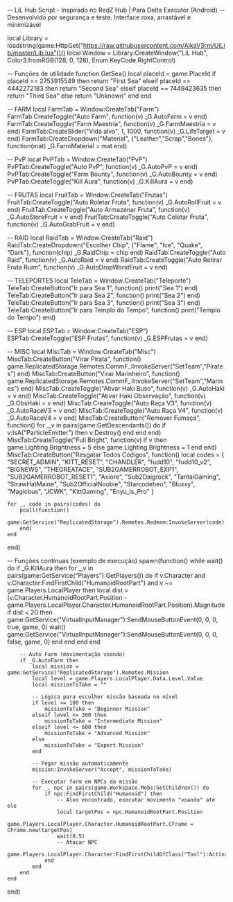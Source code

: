 -- LiL Hub Script - Inspirado no RedZ Hub | Para Delta Executor (Android)
-- Desenvolvido por segurança e teste. Interface roxa, arrastável e minimizável

local Library = loadstring(game:HttpGet("https://raw.githubusercontent.com/AikaV3rm/UiLib/master/Lib.lua"))()
local Window = Library:CreateWindow("LiL Hub", Color3.fromRGB(128, 0, 128), Enum.KeyCode.RightControl)

-- Funções de utilidade
function GetSea()
    local placeId = game.PlaceId
    if placeId == 2753915549 then return "First Sea" elseif placeId == 4442272183 then return "Second Sea" elseif placeId == 7449423635 then return "Third Sea" else return "Unknown" end
end

-- FARM
local FarmTab = Window:CreateTab("Farm")
FarmTab:CreateToggle("Auto Farm", function(v) _G.AutoFarm = v end)
FarmTab:CreateToggle("Farm Maestria", function(v) _G.FarmMaestria = v end)
FarmTab:CreateSlider("Vida alvo", 1, 1000, function(v) _G.LifeTarget = v end)
FarmTab:CreateDropdown("Material", {"Leather","Scrap","Bones"}, function(mat) _G.FarmMaterial = mat end)

-- PvP
local PvPTab = Window:CreateTab("PvP")
PvPTab:CreateToggle("Auto PvP", function(v) _G.AutoPvP = v end)
PvPTab:CreateToggle("Farm Bounty", function(v) _G.AutoBounty = v end)
PvPTab:CreateToggle("Kill Aura", function(v) _G.KillAura = v end)

-- FRUTAS
local FruitTab = Window:CreateTab("Frutas")
FruitTab:CreateToggle("Auto Roletar Fruta", function(v) _G.AutoRollFruit = v end)
FruitTab:CreateToggle("Auto Armazenar Fruta", function(v) _G.AutoStoreFruit = v end)
FruitTab:CreateToggle("Auto Coletar Fruta", function(v) _G.AutoGrabFruit = v end)

-- RAID
local RaidTab = Window:CreateTab("Raid")
RaidTab:CreateDropdown("Escolher Chip", {"Flame", "Ice", "Quake", "Dark"}, function(chip) _G.RaidChip = chip end)
RaidTab:CreateToggle("Auto Raid", function(v) _G.AutoRaid = v end)
RaidTab:CreateToggle("Auto Retirar Fruta Ruim", function(v) _G.AutoDropWorstFruit = v end)

-- TELEPORTES
local TeleTab = Window:CreateTab("Teleporte")
TeleTab:CreateButton("Ir para Sea 1", function() print("Sea 1") end)
TeleTab:CreateButton("Ir para Sea 2", function() print("Sea 2") end)
TeleTab:CreateButton("Ir para Sea 3", function() print("Sea 3") end)
TeleTab:CreateButton("Ir para Templo do Tempo", function() print("Templo do Tempo") end)

-- ESP
local ESPTab = Window:CreateTab("ESP")
ESPTab:CreateToggle("ESP Frutas", function(v) _G.ESPFrutas = v end)

-- MISC
local MiscTab = Window:CreateTab("Misc")
MiscTab:CreateButton("Virar Pirata", function() game.ReplicatedStorage.Remotes.CommF_:InvokeServer("SetTeam","Pirates") end)
MiscTab:CreateButton("Virar Marinheiro", function() game.ReplicatedStorage.Remotes.CommF_:InvokeServer("SetTeam","Marines") end)
MiscTab:CreateToggle("Ativar Haki Buso", function(v) _G.AutoHaki = v end)
MiscTab:CreateToggle("Ativar Haki Observação", function(v) _G.ObsHaki = v end)
MiscTab:CreateToggle("Auto Raça V3", function(v) _G.AutoRaceV3 = v end)
MiscTab:CreateToggle("Auto Raça V4", function(v) _G.AutoRaceV4 = v end)
MiscTab:CreateButton("Remover Fumaça", function() for _,v in pairs(game:GetDescendants()) do if v:IsA("ParticleEmitter") then v:Destroy() end end end)
MiscTab:CreateToggle("Full Bright", function(v) if v then game.Lighting.Brightness = 5 else game.Lighting.Brightness = 1 end end)
MiscTab:CreateButton("Resgatar Todos Códigos", function()
    local codes = {
        "SECRET_ADMIN", "KITT_RESET", "CHANDLER", "fudd10", "fudd10_v2",
        "BIGNEWS", "THEGREATACE", "SUB2GAMERROBOT_EXP1", "SUB2GAMERROBOT_RESET1",
        "Axiore", "Sub2Daigrock", "TantaiGaming", "StrawHatMaine",
        "Sub2OfficialNoobie", "Starcodeheo", "Bluxxy", "Magicbus",
        "JCWK", "KittGaming", "Enyu_is_Pro"
    }

    for _, code in pairs(codes) do
        pcall(function()
            game:GetService("ReplicatedStorage").Remotes.Redeem:InvokeServer(code)
        end)
    end
end)

-- Funções contínuas (exemplo de execução)
spawn(function()
    while wait() do
        if _G.KillAura then
            for _,v in pairs(game:GetService("Players"):GetPlayers()) do
                if v.Character and v.Character:FindFirstChild("HumanoidRootPart") and v ~= game.Players.LocalPlayer then
                    local dist = (v.Character.HumanoidRootPart.Position - game.Players.LocalPlayer.Character.HumanoidRootPart.Position).Magnitude
                    if dist < 20 then
                        game:GetService("VirtualInputManager"):SendMouseButtonEvent(0, 0, 0, true, game, 0)
                        wait()
                        game:GetService("VirtualInputManager"):SendMouseButtonEvent(0, 0, 0, false, game, 0)
                    end
                end
            end
        end

        -- Auto Farm (movimentação voando)
        if _G.AutoFarm then
            local mission = game:GetService("ReplicatedStorage").Remotes.Mission
            local level = game.Players.LocalPlayer.Data.Level.Value
            local missionToTake = ""
            
            -- Lógica para escolher missão baseada no nível
            if level <= 100 then
                missionToTake = "Beginner Mission"
            elseif level <= 300 then
                missionToTake = "Intermediate Mission"
            elseif level <= 600 then
                missionToTake = "Advanced Mission"
            else
                missionToTake = "Expert Mission"
            end
            
            -- Pegar missão automaticamente
            mission:InvokeServer("Accept", missionToTake)
            
            -- Executar farm em NPCs da missão
            for _, npc in pairs(game.Workspace.Mobs:GetChildren()) do
                if npc:FindFirstChild("Humanoid") then
                    -- Alvo encontrado, executar movimento "voando" até ele
                    local targetPos = npc.HumanoidRootPart.Position
                    game.Players.LocalPlayer.Character.HumanoidRootPart.CFrame = CFrame.new(targetPos)
                    wait(0.5)
                    -- Atacar NPC
                    game.Players.LocalPlayer.Character:FindFirstChildOfClass("Tool"):Activate()
                end
            end
        end
    end
end)
